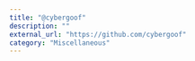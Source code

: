 ```yaml
---
title: "@cybergoof"
description: ""
external_url: "https://github.com/cybergoof"
category: "Miscellaneous"
---
```

